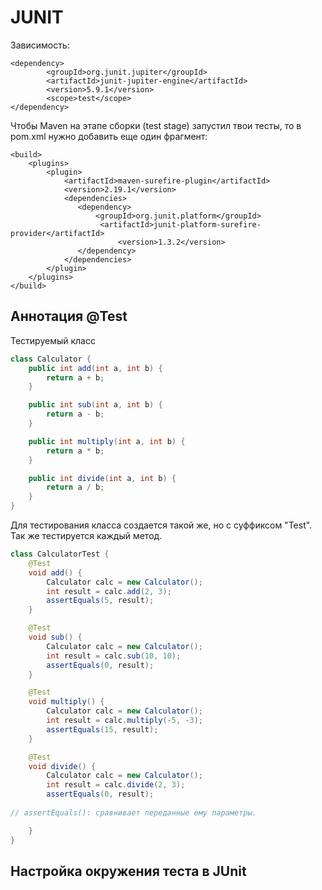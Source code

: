 # JUNIT

Зависимость:

```
<dependency>
        <groupId>org.junit.jupiter</groupId>
        <artifactId>junit-jupiter-engine</artifactId>
        <version>5.9.1</version>
        <scope>test</scope>
</dependency>
```

Чтобы Maven на этапе сборки (test stage) запустил твои тесты, то в pom.xml нужно
добавить еще один фрагмент:

```
<build>
    <plugins>
        <plugin>
            <artifactId>maven-surefire-plugin</artifactId>
            <version>2.19.1</version>
            <dependencies>
               <dependency>
                   <groupId>org.junit.platform</groupId>
                    <artifactId>junit-platform-surefire-provider</artifactId>
                        <version>1.3.2</version>
               </dependency>
            </dependencies>
        </plugin>
    </plugins>
</build>
```

## Аннотация @Test

Тестируемый класс

```java
class Calculator {
    public int add(int a, int b) {
        return a + b;
    }

    public int sub(int a, int b) {
        return a - b;
    }

    public int multiply(int a, int b) {
        return a * b;
    }

    public int divide(int a, int b) {
        return a / b;
    }
}
```

Для тестирования класса создается такой же, но с суффиксом "Test".
Так же тестируется каждый метод.

```java
class CalculatorTest {
    @Test
    void add() {
        Calculator calc = new Calculator();
        int result = calc.add(2, 3);
        assertEquals(5, result);
    }

    @Test
    void sub() {
        Calculator calc = new Calculator();
        int result = calc.sub(10, 10);
        assertEquals(0, result);
    }

    @Test
    void multiply() {
        Calculator calc = new Calculator();
        int result = calc.multiply(-5, -3);
        assertEquals(15, result);
    }

    @Test
    void divide() {
        Calculator calc = new Calculator();
        int result = calc.divide(2, 3);
        assertEquals(0, result);
        
// assertEquals(): сравнивает переданные ему параметры.

    }
}
```

## Настройка окружения теста в JUnit

